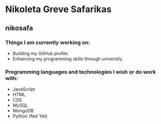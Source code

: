 # Nikoleta Greve Safarikas
## nikosafa

### Things I am currently working on:
- Building my GitHub profile.
- Enhancing my programming skills through university

### Programming languages and technologies I wish or do work with:
- JavaScript
- HTML
- CSS
- MySQL
- MongoDB
- Python (Not Yet)
